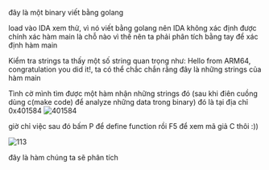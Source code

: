 đây là một binary viết bằng golang

load vào IDA xem thử, vì nó viết bằng golang nên IDA không xác định được chính xác hàm main là chỗ nào
vì thế nên ta phải phân tích bằng tay để xác định hàm main

Kiểm tra strings ta thấy một số string quan trọng như: Hello from ARM64, congratulation you did it!, ta có thể chắc chắn 
rằng đây là những strings của hàm main

Tình cờ mình tìm được một hàm nhận những strings đó (sau khi điên cuồng dùng c(make code) để analyze những data trong binary)
đó là tại địa chỉ 0x401584
![401584](https://user-images.githubusercontent.com/84214843/118347039-4f81ce80-b56a-11eb-8619-70644bc9db28.png)

 giờ chỉ việc sau đó bấm P để define function rồi F5 để xem mã giả C thôi :))
 
 ![113](https://user-images.githubusercontent.com/84214843/118347072-94a60080-b56a-11eb-8eb6-fb30b6ecf774.png)
 
đây là hàm chúng ta sẽ phân tích 






